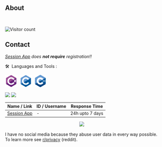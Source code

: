 ## About
<br>

![Visitor count](https://shields-io-visitor-counter.herokuapp.com/badge?page=unkwnting.unkwnting)

## Contact
<i><a href="https://getsession.org/" target="_blank">Session App</a> does <b>not require</b> registration!!</i><br>
<table>
  <thead><tr><th>Name / Link</th><th>ID / Username</th><th>Response Time</th></tr></thead>
<tbody>
🛠 &nbsp;Languages and Tools :

<p>
<img src="https://github.com/devicons/devicon/blob/master/icons/csharp/csharp-original.svg" title="csharp" alt="csharp" width="40" height="40"/>&nbsp;
<img src="https://github.com/devicons/devicon/blob/master/icons/c/c-original.svg" title="c" alt="c" width="40" height="40"/>&nbsp;
<img src="https://github.com/devicons/devicon/blob/master/icons/cplusplus/cplusplus-original.svg" title="cplusplus" alt="cplusplus" width="40" height="40"/>&nbsp;

  ![](https://img.shields.io/badge/OS-Windows-informational?style=flat&logo=windows&logoColor=white&color=2bbc8a)
  ![](https://img.shields.io/badge/Editor-Visual_Studio-informational?style=flat&logo=visualstudio&logoColor=white&color=2bbc8a)
</p>
<tr>
  <td><a href="https://getsession.org/" target="_blank">Session App</a></td>
  <td>-</td>
  <td>24h upto 7 days</td>
</tr>
</tbody>
</table>
<div>
  <p  align="center">
<img src="https://raw.githubusercontent.com/bornmay/bornmay/Update/svg/Bottom.svg"> 
                  
  </p>
</p>
  I have no social media because they abuse user data in every way possible.<br>
  To learn more see <a href="https://libreddit.de/r/privacy" target="_blank">r/privacy</a> (reddit).
</div>



